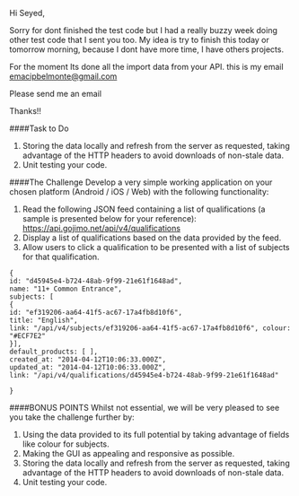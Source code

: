 Hi Seyed,Sorry for dont finished the test code but I had a really buzzy week doing other test code that I sent you too.My idea is try to finish this today or tomorrow morning, because I dont have more time, I have others projects.For the moment Its done all the import data from your API.this is my email emacipbelmonte@gmail.comPlease send me an emailThanks!!####Task to Do1. Storing the data locally and refresh from the server as requested, taking advantage of the HTTP headers to avoid downloads of non-stale data.2. Unit testing your code.####The ChallengeDevelop a very simple working application on your chosen platform (Android / iOS / Web) with the following functionality:1. Read the following JSON feed containing a list of qualifications (a sample is presented below for your reference): https://api.gojimo.net/api/v4/qualifications2. Display a list of qualifications based on the data provided by the feed.3. Allow users to click a qualification to be presented with a list of subjects for that qualification.```{id: "d45945e4-b724-48ab-9f99-21e61f1648ad",name: "11+ Common Entrance",subjects: [{id: "ef319206-aa64-41f5-ac67-17a4fb8d10f6",title: "English",link: "/api/v4/subjects/ef319206-aa64-41f5-ac67-17a4fb8d10f6", colour: "#ECF7E2"}],default_products: [ ],created_at: "2014-04-12T10:06:33.000Z",updated_at: "2014-04-12T10:06:33.000Z",link: "/api/v4/qualifications/d45945e4-b724-48ab-9f99-21e61f1648ad" }```####BONUS POINTSWhilst not essential, we will be very pleased to see you take the challenge further by:1. Using the data provided to its full potential by taking advantage of fields like colour for subjects.2. Making the GUI as appealing and responsive as possible.3. Storing the data locally and refresh from the server as requested, taking advantage of the HTTP headers to avoid downloads of non-stale data.4. Unit testing your code.